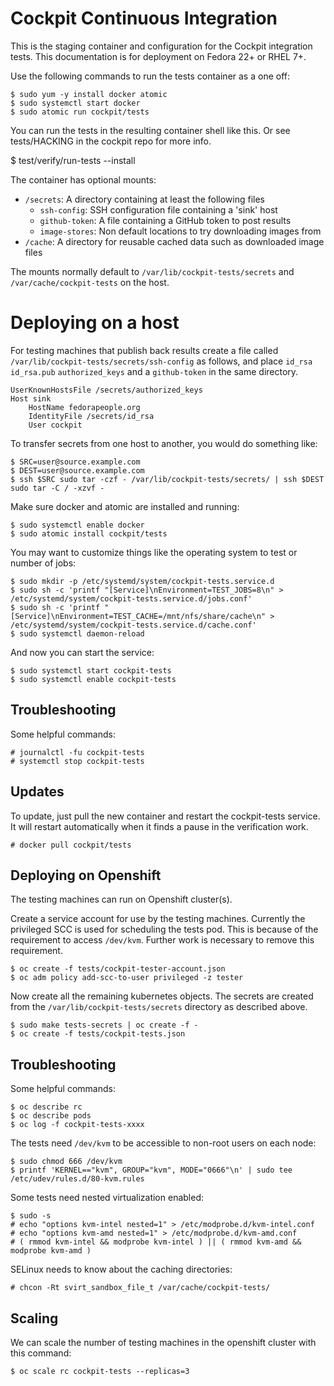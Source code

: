 # Cockpit Continuous Integration

This is the staging container and configuration for the Cockpit
integration tests. This documentation is for deployment on Fedora 22+
or RHEL 7+.

Use the following commands to run the tests container as a one off:

    $ sudo yum -y install docker atomic
    $ sudo systemctl start docker
    $ sudo atomic run cockpit/tests

You can run the tests in the resulting container shell like this.
Or see tests/HACKING in the cockpit repo for more info.

   $ test/verify/run-tests --install

The container has optional mounts:

 * ```/secrets```: A directory containing at least the following files
   * ```ssh-config```: SSH configuration file containing a 'sink' host
   * ```github-token```: A file containing a GitHub token to post results
   * ```image-stores```: Non default locations to try downloading images from
 * ```/cache```: A directory for reusable cached data such as downloaded image files

The mounts normally default to ```/var/lib/cockpit-tests/secrets``` and
```/var/cache/cockpit-tests``` on the host.

# Deploying on a host

For testing machines that publish back results create a file called
```/var/lib/cockpit-tests/secrets/ssh-config``` as follows, and place ```id_rsa```
```id_rsa.pub``` ```authorized_keys``` and a ```github-token``` in the same directory.

    UserKnownHostsFile /secrets/authorized_keys
    Host sink
        HostName fedorapeople.org
        IdentityFile /secrets/id_rsa
        User cockpit

To transfer secrets from one host to another, you would do something like:

    $ SRC=user@source.example.com
    $ DEST=user@source.example.com
    $ ssh $SRC sudo tar -czf - /var/lib/cockpit-tests/secrets/ | ssh $DEST sudo tar -C / -xzvf -

Make sure docker and atomic are installed and running:

    $ sudo systemctl enable docker
    $ sudo atomic install cockpit/tests

You may want to customize things like the operating system to test or number of jobs:

    $ sudo mkdir -p /etc/systemd/system/cockpit-tests.service.d
    $ sudo sh -c 'printf "[Service]\nEnvironment=TEST_JOBS=8\n" > /etc/systemd/system/cockpit-tests.service.d/jobs.conf'
    $ sudo sh -c 'printf "[Service]\nEnvironment=TEST_CACHE=/mnt/nfs/share/cache\n" > /etc/systemd/system/cockpit-tests.service.d/cache.conf'
    $ sudo systemctl daemon-reload

And now you can start the service:

    $ sudo systemctl start cockpit-tests
    $ sudo systemctl enable cockpit-tests

## Troubleshooting

Some helpful commands:

    # journalctl -fu cockpit-tests
    # systemctl stop cockpit-tests

## Updates

To update, just pull the new container and restart the cockpit-tests service.
It will restart automatically when it finds a pause in the verification work.

    # docker pull cockpit/tests

## Deploying on Openshift

The testing machines can run on Openshift cluster(s).

Create a service account for use by the testing machines.  Currently the privileged SCC
is used for scheduling the tests pod. This is because of the requirement to access
```/dev/kvm```. Further work is necessary to remove this requirement.

    $ oc create -f tests/cockpit-tester-account.json
    $ oc adm policy add-scc-to-user privileged -z tester

Now create all the remaining kubernetes objects. The secrets are created from the
```/var/lib/cockpit-tests/secrets``` directory as described above.

    $ sudo make tests-secrets | oc create -f -
    $ oc create -f tests/cockpit-tests.json

## Troubleshooting

Some helpful commands:

    $ oc describe rc
    $ oc describe pods
    $ oc log -f cockpit-tests-xxxx

The tests need ```/dev/kvm``` to be accessible to non-root users on each node:

    $ sudo chmod 666 /dev/kvm
    $ printf 'KERNEL=="kvm", GROUP="kvm", MODE="0666"\n' | sudo tee /etc/udev/rules.d/80-kvm.rules

Some tests need nested virtualization enabled:

    $ sudo -s
    # echo "options kvm-intel nested=1" > /etc/modprobe.d/kvm-intel.conf
    # echo "options kvm-amd nested=1" > /etc/modprobe.d/kvm-amd.conf
    # ( rmmod kvm-intel && modprobe kvm-intel ) || ( rmmod kvm-amd && modprobe kvm-amd )

SELinux needs to know about the caching directories:

    # chcon -Rt svirt_sandbox_file_t /var/cache/cockpit-tests/

## Scaling

We can scale the number of testing machines in the openshift cluster with this
command:

    $ oc scale rc cockpit-tests --replicas=3
